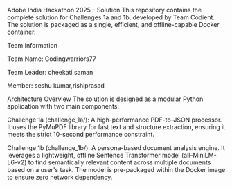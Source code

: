 Adobe India Hackathon 2025 - Solution
This repository contains the complete solution for Challenges 1a and 1b, developed by Team Codient. The solution is packaged as a single, efficient, and offline-capable Docker container.


Team Information

Team Name: Codingwarriors77

Team Leader: cheekati saman

Member: seshu kumar,rishiprasad

Architecture Overview
The solution is designed as a modular Python application with two main components:


Challenge 1a (challenge_1a/): 
A high-performance PDF-to-JSON processor. It uses the PyMuPDF library for fast text and structure extraction, ensuring it meets the strict 10-second performance constraint.

Challenge 1b (challenge_1b/): 
A persona-based document analysis engine. It leverages a lightweight, offline Sentence Transformer model (all-MiniLM-L6-v2) to find semantically relevant content across multiple documents based on a user's task. The model is pre-packaged within the Docker image to ensure zero network dependency.

